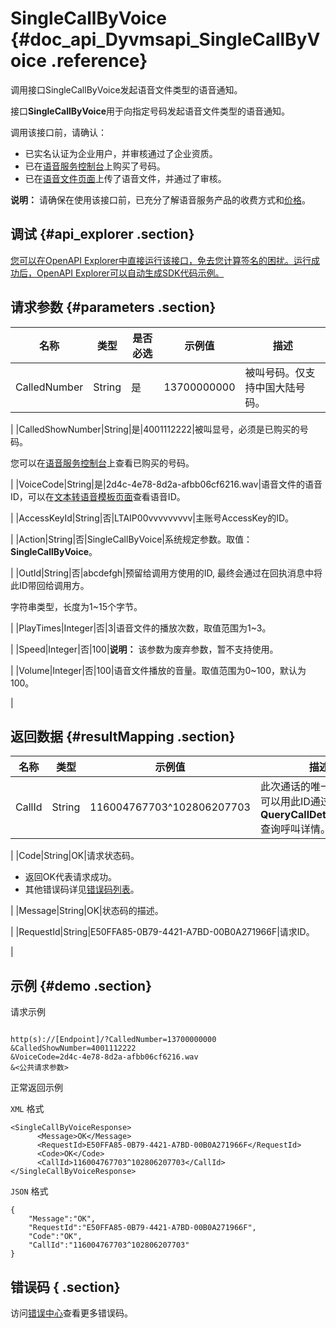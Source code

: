 # SingleCallByVoice {#doc_api_Dyvmsapi_SingleCallByVoice .reference}

调用接口SingleCallByVoice发起语音文件类型的语音通知。

接口**SingleCallByVoice**用于向指定号码发起语音文件类型的语音通知。

调用该接口前，请确认：

-   已实名认证为企业用户，并审核通过了企业资质。
-   已在[语音服务控制台](https://dyvms.console.aliyun.com/dyvms.htm#/number/normal)上购买了号码。
-   已在[语音文件页面](https://dyvms.console.aliyun.com/dyvms.htm#/file/notify)上传了语音文件，并通过了审核。

**说明：** 请确保在使用该接口前，已充分了解语音服务产品的收费方式和[价格](https://www.aliyun.com/price/product#/vms/detail)。

## 调试 {#api_explorer .section}

[您可以在OpenAPI Explorer中直接运行该接口，免去您计算签名的困扰。运行成功后，OpenAPI Explorer可以自动生成SDK代码示例。](https://api.aliyun.com/#product=Dyvmsapi&api=SingleCallByVoice&type=RPC&version=2017-05-25)

## 请求参数 {#parameters .section}

|名称|类型|是否必选|示例值|描述|
|--|--|----|---|--|
|CalledNumber|String|是|13700000000|被叫号码。仅支持中国大陆号码。

 |
|CalledShowNumber|String|是|4001112222|被叫显号，必须是已购买的号码。

 您可以在[语音服务控制台](https://dyvms.console.aliyun.com/dyvms.htm#/number/normal)上查看已购买的号码。

 |
|VoiceCode|String|是|2d4c-4e78-8d2a-afbb06cf6216.wav|语音文件的语音ID，可以在[文本转语音模板页面](https://dyvms.console.aliyun.com/dyvms.htm#/file/notify)查看语音ID。

 |
|AccessKeyId|String|否|LTAIP00vvvvvvvvv|主账号AccessKey的ID。

 |
|Action|String|否|SingleCallByVoice|系统规定参数。取值：**SingleCallByVoice**。

 |
|OutId|String|否|abcdefgh|预留给调用方使用的ID, 最终会通过在回执消息中将此ID带回给调用方。

 字符串类型，长度为1~15个字节。

 |
|PlayTimes|Integer|否|3|语音文件的播放次数，取值范围为1~3。

 |
|Speed|Integer|否|100|**说明：** 该参数为废弃参数，暂不支持使用。

 |
|Volume|Integer|否|100|语音文件播放的音量。取值范围为0~100，默认为100。

 |

## 返回数据 {#resultMapping .section}

|名称|类型|示例值|描述|
|--|--|---|--|
|CallId|String|116004767703^102806207703|此次通话的唯一回执ID，可以用此ID通过接口**QueryCallDetailByCallId**查询呼叫详情。

 |
|Code|String|OK|请求状态码。

 -   返回OK代表请求成功。
-   其他错误码详见[错误码列表](~~112502~~)。

 |
|Message|String|OK|状态码的描述。

 |
|RequestId|String|E50FFA85-0B79-4421-A7BD-00B0A271966F|请求ID。

 |

## 示例 {#demo .section}

请求示例

``` {#request_demo}

http(s)://[Endpoint]/?CalledNumber=13700000000
&CalledShowNumber=4001112222
&VoiceCode=2d4c-4e78-8d2a-afbb06cf6216.wav
&<公共请求参数>

```

正常返回示例

`XML` 格式

``` {#xml_return_success_demo}
<SingleCallByVoiceResponse>
	  <Message>OK</Message>
	  <RequestId>E50FFA85-0B79-4421-A7BD-00B0A271966F</RequestId>
	  <Code>OK</Code>
	  <CallId>116004767703^102806207703</CallId>
</SingleCallByVoiceResponse>
```

`JSON` 格式

``` {#json_return_success_demo}
{
	"Message":"OK",
	"RequestId":"E50FFA85-0B79-4421-A7BD-00B0A271966F",
	"Code":"OK",
	"CallId":"116004767703^102806207703"
}
```

## 错误码 { .section}

访问[错误中心](https://error-center.aliyun.com/status/product/Dyvmsapi)查看更多错误码。

